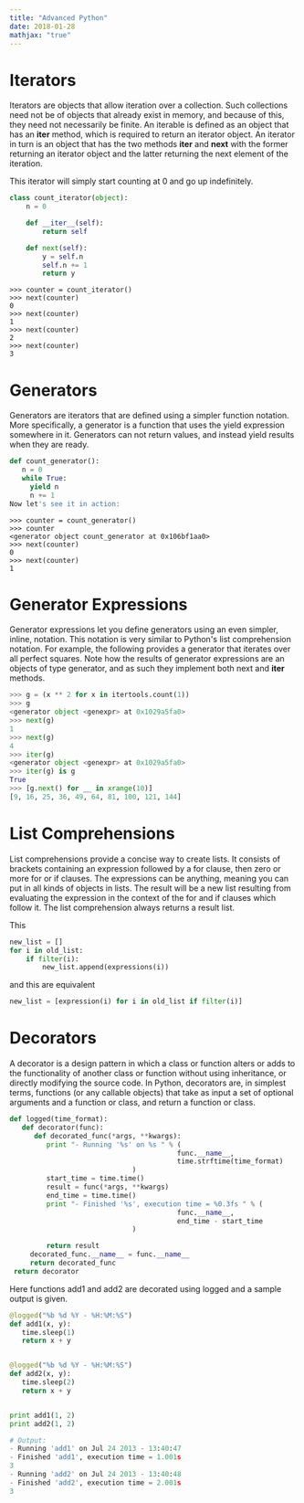 ```yaml
---
title: "Advanced Python"
date: 2018-01-28
mathjax: "true"
---
```



# Iterators

Iterators are objects that allow iteration over a collection. Such collections need not be of objects that already exist in memory, and because of this, they need not necessarily be finite. An iterable is defined as an object that has an __iter__ method, which is required to return an iterator object. An iterator in turn is an object that has the two methods __iter__ and  __next__  with the former returning an iterator object and the latter returning the next element of the iteration.

This iterator will simply start counting at 0 and go up indefinitely.  

```python
class count_iterator(object):
    n = 0

    def __iter__(self):
        return self

    def next(self):
        y = self.n
        self.n += 1
        return y
```        
```
>>> counter = count_iterator()
>>> next(counter)
0
>>> next(counter)
1
>>> next(counter)
2
>>> next(counter)
3
```

# Generators  

Generators are iterators that are defined using a simpler function notation. More specifically, a generator is a function that uses the yield expression somewhere in it. Generators can not return values, and instead yield results when they are ready.  

```python
def count_generator():
   n = 0
   while True:
     yield n
     n += 1
Now let's see it in action:
```
```
>>> counter = count_generator()
>>> counter
<generator object count_generator at 0x106bf1aa0>
>>> next(counter)
0
>>> next(counter)
1
```
# Generator Expressions  

Generator expressions let you define generators using an even simpler, inline, notation. This notation is very similar to Python's list comprehension notation. For example, the following provides a generator that iterates over all perfect squares. Note how the results of generator expressions are an objects of type generator, and as such they implement both next and __iter__ methods.

```python
>>> g = (x ** 2 for x in itertools.count(1))
>>> g
<generator object <genexpr> at 0x1029a5fa0>
>>> next(g)
1
>>> next(g)
4
>>> iter(g)
<generator object <genexpr> at 0x1029a5fa0>
>>> iter(g) is g
True
>>> [g.next() for __ in xrange(10)]
[9, 16, 25, 36, 49, 64, 81, 100, 121, 144]
```  

# List Comprehensions

List comprehensions provide a concise way to create lists. It consists of brackets containing an expression followed by a for clause, then
zero or more for or if clauses. The expressions can be anything, meaning you can put in all kinds of objects in lists. The result will be a new list resulting from evaluating the expression in the
context of the for and if clauses which follow it. The list comprehension always returns a result list.

This
```python
new_list = []
for i in old_list:
    if filter(i):
        new_list.append(expressions(i))
```
and this are equivalent

```python
new_list = [expression(i) for i in old_list if filter(i)]
```

# Decorators  

A decorator is a design pattern in which a class or function alters or adds to the functionality of another class or function without using inheritance, or directly modifying the source code. In Python, decorators are, in simplest terms, functions (or any callable objects) that take as input a set of optional arguments and a function or class, and return a function or class.  

```Python  
def logged(time_format):
   def decorator(func):
      def decorated_func(*args, **kwargs):
         print "- Running '%s' on %s " % (
                                         func.__name__,
                                         time.strftime(time_format)
                              )
         start_time = time.time()
         result = func(*args, **kwargs)
         end_time = time.time()
         print "- Finished '%s', execution time = %0.3fs " % (
                                         func.__name__,
                                         end_time - start_time
                              )

         return result
     decorated_func.__name__ = func.__name__
     return decorated_func
 return decorator
 ```
 Here functions add1 and add2 are decorated using logged and a sample output is given.
 ```python
 @logged("%b %d %Y - %H:%M:%S")
def add1(x, y):
    time.sleep(1)
    return x + y


@logged("%b %d %Y - %H:%M:%S")
def add2(x, y):
    time.sleep(2)
    return x + y


print add1(1, 2)
print add2(1, 2)

# Output:
- Running 'add1' on Jul 24 2013 - 13:40:47
- Finished 'add1', execution time = 1.001s
3
- Running 'add2' on Jul 24 2013 - 13:40:48
- Finished 'add2', execution time = 2.001s
3
```
